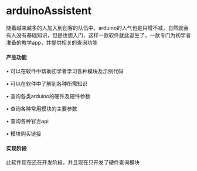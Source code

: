 # arduinoAssistent

随着越来越多的人加入到创客的队伍中，arduino的人气也是只增不减，自然就会有人没有基础知识，但是也想入门，这样一款软件就此诞生了，一款专门为初学者准备的教学app，并提供相关的查询功能

#### 产品功能

 • 可以在软件中帮助初学者学习各种模块及示例代码
 
 • 可以在软件中了解到各种所需知识
 
 • 查询各类arduino的硬件及硬件参数
 
 • 查询各种常用模块的主要参数
 
 • 查询各种官方api
 
 • 模块购买链接
 
 #### 实现阶段
 此软件现在还在开发阶段，并且现在只开发了硬件查询模块
